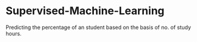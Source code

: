 # Supervised-Machine-Learning
Predicting the percentage of an student based on the basis of no. of study hours.
